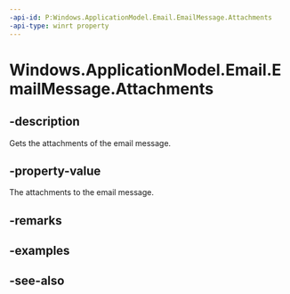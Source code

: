 ----api-id: P:Windows.ApplicationModel.Email.EmailMessage.Attachments
-api-type: winrt property
---<!-- Property syntaxpublic Windows.Foundation.Collections.IVector<Windows.ApplicationModel.Email.EmailAttachment> Attachments { get; }--># Windows.ApplicationModel.Email.EmailMessage.Attachments## -descriptionGets the attachments of the email message.## -property-valueThe attachments to the email message.## -remarks## -examples## -see-also